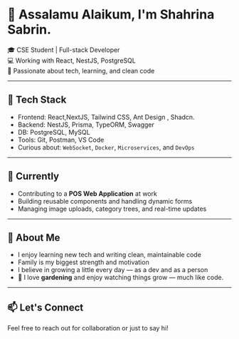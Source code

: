 # 👋 Assalamu Alaikum, I'm Shahrina Sabrin.

🎓 CSE Student | Full-stack Developer  
💻 Working with React, NestJS, PostgreSQL  
🌱 Passionate about tech, learning, and clean code

---

## 🔧 Tech Stack

- Frontend: React,NextJS, Tailwind CSS, Ant Design , Shadcn. 
- Backend: NestJS, Prisma, TypeORM, Swagger 
- DB: PostgreSQL, MySQL 
- Tools: Git, Postman, VS Code
- Curious about: `WebSocket`, `Docker`, `Microservices`, and `DevOps`

---

## 💼 Currently

- Contributing to a **POS Web Application** at work  
- Building reusable components and handling dynamic forms  
- Managing image uploads, category trees, and real-time updates

---

## 🌿 About Me

- I enjoy learning new tech and writing clean, maintainable code  
- Family is my biggest strength and motivation  
- I believe in growing a little every day — as a dev and as a person
- 🌼 I love **gardening** and enjoy watching things grow — much like code.


---

## 📫 Let's Connect

Feel free to reach out for collaboration or just to say hi!
